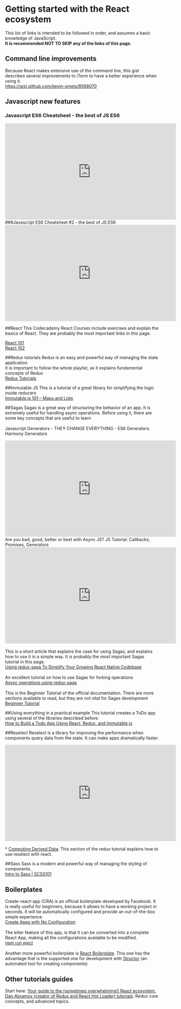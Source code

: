 # Getting started with the React ecosystem

This list of links is intended to be followed in order, and assumes a basic knowledge of JavaScript.
<br/>
<b>It is recommended NOT TO SKIP any of the links of this page.</b>

## Command line improvements
Because React makes extensive use of the command line, this gist describes several improvements to iTerm to have a better experience when using it.
<br />
<a href='https://gist.github.com/kevin-smets/8568070'>https://gist.github.com/kevin-smets/8568070</a>

## Javascript new features
### Javascript ES6 Cheatsheet - the best of JS ES6
<iframe width="560" height="315" src="https://www.youtube.com/embed/AfWYO8t7ed4?ecver=1" frameborder="0" allowfullscreen></iframe>
###Javascript ES6 Cheatsheet #2 - the best of JS ES6
<iframe width="560" height="315" src="https://www.youtube.com/embed/LmL0Gh193M0?ecver=1" frameborder="0" allowfullscreen></iframe>

##React
This Codecademy React Courses include exercises and explain the basics of React.
They are probably the most important links in this page.

<a href='https://www.codecademy.com/learn/react-101'>React 101</a>
<br />
<a href='https://www.codecademy.com/learn/react-102'>React 102</a>

##Redux tutorials
Redux is an easy and powerful way of managing the state application.
<br />
It is important to follow the whole playlist, as it explains fundamental concepts of Redux
<br />
<a href='https://www.youtube.com/playlist?list=PLoYCgNOIyGADILc3iUJzygCqC8Tt3bRXt'>Redux Tutorials</a>

##Immutable JS
This is a tutorial of a great library for simplifying the logic inside reducers
<br />
<a href='http://thomastuts.com/blog/immutable-js-101-maps-lists.html'>Immutable.js 101 – Maps and Lists</a>

##Sagas
Sagas is a great way of structuring the behavior of an app. It is extremely useful for handling async operations.
Before using it, there are some key concepts that are useful to learn
<br />
<br />
Javascript Generators - THEY CHANGE EVERYTHING - ES6 Generators Harmony Generators
<br />
<iframe width="560" height="315" src="https://www.youtube.com/embed/QO07THdLWQo?ecver=1" frameborder="0" allowfullscreen></iframe>
<br/>
Are you bad, good, better or best with Async JS? JS Tutorial: Callbacks, Promises, Generators
<iframe width="560" height="315" src="https://www.youtube.com/embed/obaSQBBWZLk?ecver=1" frameborder="0" allowfullscreen></iframe>
<br/>
<br/>
This is a short article that explains the case for using Sagas, and explains how to use it in a simple way. It is probably the most important Sagas tutorial in this page.
<br/>
<a href='https://shift.infinite.red/using-redux-saga-to-simplify-your-growing-react-native-codebase-2b8036f650de#.o1kd288un'>Using redux-saga To Simplify Your Growing React Native Codebase</a>
<br/>
<br/>
An excellent tutorial on how to use Sagas for forking operations
<br/>
<a href='https://medium.freecodecamp.com/async-operations-using-redux-saga-2ba02ae077b3#.q9qeidfrs'>Async operations using redux-saga</a>
<br />
<br />
This is the Beginner Tutorial of the official documentation. There are more sections available to read, but they are not vital for Sagas development
<br/>
<a href='https://redux-saga.github.io/redux-saga/docs/introduction/BeginnerTutorial.html'>Beginner Tutorial</a>

##Using everything in a practical example
This tutorial creates a ToDo app using several of the libraries described before.
<br />
<a href='https://www.sitepoint.com/how-to-build-a-todo-app-using-react-redux-and-immutable-js/'>How to Build a Todo App Using React, Redux, and Immutable.js</a>

##Reselect
Reselect is a library for improving the performance when components query data from the state. It can make apps dramatically faster.
<br />
<iframe width="560" height="315" src="https://www.youtube.com/embed/XCQ0ZSr-a2o?ecver=1" frameborder="0" allowfullscreen></iframe>
<br />
<br />
* <a href='http://redux.js.org/docs/recipes/ComputingDerivedData.html'>Computing Derived Data</a>: This section of the redux tutorial explains how to use reselect with react.


##Sass
Sass is a modern and powerful way of managing the styling of components.
<br />
<a href='https://codepen.io/sasstantrum/post/intro-to-sass'>Intro to Sass | SCSS101</a>

## Boilerplates
Create-react-app (CRA) is an official boilerplate developed by Facebook. It is really useful for beginners, because it allows to have a working project in seconds. It will be automatically configured and provide an out-of-the-box simple experience.
<br />
<a href='https://facebook.github.io/react/blog/2016/07/22/create-apps-with-no-configuration.html'>Create Apps with No Configuration</a>
<br />
<br />
The killer feature of this app, is that it can be converted into a complete React App, making all the configurations available to be modified.
<br />
<a href='https://github.com/facebookincubator/create-react-app/blob/master/packages/react-scripts/template/README.md#npm-run-eject'>npm run eject</a>
<br />
<br />
Another more powerful boilerplate is <a href='https://github.com/react-boilerplate/react-boilerplate'>React Boilerplate</a>. This one has the advantage that is the supported one for development with <a href='https://helmetrex.com/'>Structor</a> (an automated tool for creating components)
<br />

## Other tutorials guides
Start here: <a href='https://github.com/petehunt/react-howto'>Your guide to the (sometimes overwhelming!) React ecosystem.</a>
<br />
<a href='https://egghead.io/instructors/dan-abramov'>Dan Abramov (creator of Redux and React Hot Loader) tutorials</a>: Redux core concepts, and advanced topics.
